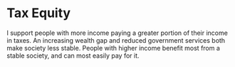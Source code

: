 # Tax Equity

I support people with more income paying a greater portion of their income in taxes. An increasing wealth gap and reduced government services both make society less stable. People with higher income benefit most from a stable society, and can most easily pay for it.
